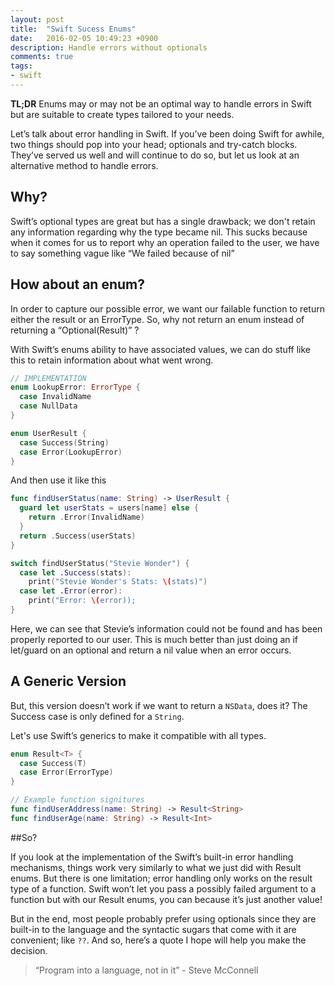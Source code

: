 ```yaml
---
layout: post
title:  "Swift Sucess Enums"
date:   2016-02-05 10:49:23 +0900
description: Handle errors without optionals
comments: true
tags: 
- swift
---
```


**TL;DR** Enums may or may not be an optimal way to handle errors in Swift but are suitable to create types tailored to your needs.

Let’s talk about error handling in Swift. If you’ve been doing Swift for awhile, two things should pop into your head; optionals and try-catch blocks. They’ve served us well and will continue to do so, but let us look at an alternative method to handle errors.

## Why?

Swift’s optional types are great but has a single drawback; we don't retain any information regarding why the type became nil. This sucks because when it comes for us to report why an operation failed to the user, we have to say something vague like “We failed because of nil”

## How about an enum?

In order to capture our possible error, we want our failable function to return either the result or an ErrorType. So, why not return an enum instead of returning a “Optional(Result)” ?

With Swift’s enums ability to have associated values, we can do stuff like this to retain information about what went wrong.

```swift
// IMPLEMENTATION
enum LookupError: ErrorType {
  case InvalidName
  case NullData
}

enum UserResult {
  case Success(String)
  case Error(LookupError)
}
```

And then use it like this

```swift
func findUserStatus(name: String) -> UserResult {
  guard let userStats = users[name] else {
    return .Error(InvalidName)
  }
  return .Success(userStats)
}

switch findUserStatus("Stevie Wonder") {
  case let .Success(stats):
    print("Stevie Wonder's Stats: \(stats)")
  case let .Error(error):
    print("Error: \(error));
}
```

Here, we can see that Stevie’s information could not be found and has been properly reported to our user. This is much better than just doing an if let/guard on an optional and return a nil value when an error occurs.


## A Generic Version

But, this version doesn’t work if we want to return a `NSData`, does it? The Success case is only defined for a `String`. 

Let's use Swift’s generics to make it compatible with all types.

```swift
enum Result<T> {
  case Success(T)
  case Error(ErrorType)
}

// Example function signitures
func findUserAddress(name: String) -> Result<String>
func findUserAge(name: String) -> Result<Int>
```

##So?

If you look at the implementation of the Swift’s built-in error handling mechanisms, things work very similarly to what we just did with Result enums. But there is one limitation; error handling only works on the result type of a function. Swift won’t let you pass a possibly failed argument to a function but with our Result enums, you can because it’s just another value!

But in the end, most people probably prefer using optionals since they are built-in to the language and the syntactic sugars that come with it are convenient; like `??`. And so, here’s a quote I hope will help you make the decision.

> “Program into a language, not in it” - Steve McConnell

